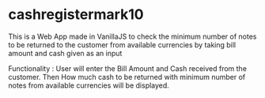 # cashregistermark10
This is a Web App made in VanillaJS to check the minimum number of notes to be returned to the customer from available currencies by taking bill amount and cash given as an input

Functionality :
User will enter the Bill Amount and Cash received from the customer.
Then How much cash to be returned with minimum number of notes from available currencies will be displayed.
